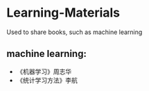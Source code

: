 # Learning-Materials
Used to share books, such as machine learning

## machine learning:
- 《机器学习》周志华
- 《统计学习方法》李航